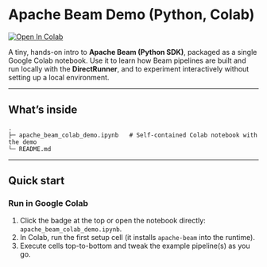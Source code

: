 # Apache Beam Demo (Python, Colab)

[![Open In Colab](https://colab.research.google.com/assets/colab-badge.svg)](https://colab.research.google.com/github/samipn/apache-beam-demo/blob/main/apache_beam_colab_demo.ipynb)

A tiny, hands-on intro to **Apache Beam (Python SDK)**, packaged as a single Google Colab notebook. Use it to learn how Beam pipelines are built and run locally with the **DirectRunner**, and to experiment interactively without setting up a local environment.

---

## What’s inside

```
.
├─ apache_beam_colab_demo.ipynb   # Self-contained Colab notebook with the demo
└─ README.md
```

---

## Quick start

### Run in Google Colab
1. Click the badge at the top or open the notebook directly: `apache_beam_colab_demo.ipynb`.
2. In Colab, run the first setup cell (it installs `apache-beam` into the runtime).
3. Execute cells top-to-bottom and tweak the example pipeline(s) as you go.


